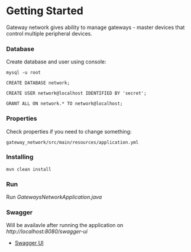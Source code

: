 # Getting Started
Gateway network gives ability to manage gateways - master devices that control multiple peripheral devices. 

### Database
Create database and user using console:
```
mysql -u root

CREATE DATABASE network;

CREATE USER network@localhost IDENTIFIED BY 'secret';

GRANT ALL ON network.* TO network@localhost;
```

### Properties
Check properties if you need to change something: 
```
gateway_network/src/main/resources/application.yml
```

### Installing
```
mvn clean install
```

### Run
Run *GatewaysNetworkApplication.java*

### Swagger
Will be availavle after running the application on *http://localhost:8080/swagger-ui*
* [Swagger UI](http://localhost:8080/swagger-ui/)


